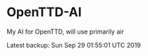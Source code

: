 # OpenTTD-AI
My AI for OpenTTD, will use primarily air

Latest backup: Sun Sep 29 01:55:01 UTC 2019
